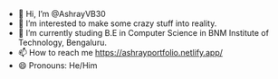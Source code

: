 - 👋 Hi, I’m @AshrayVB30
- 👀 I’m interested to make some crazy stuff into reality.
- 🌱 I’m currently studing B.E in Computer Science in BNM Institute of Technology, Bengaluru.
- 📫 How to reach me https://ashrayportfolio.netlify.app/
- 😄 Pronouns: He/Him

<!---
AshrayVB30/AshrayVB30 is a ✨ special ✨ repository because its `README.md` (this file) appears on your GitHub profile.
You can click the Preview link to take a look at your changes.
--->
